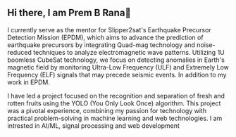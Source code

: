 ## Hi there, I am Prem B Rana👋
I currently serve as the mentor for Slipper2sat's Earthquake Precursor Detection Mission (EPDM), which aims to advance the prediction of earthquake precursors by integrating Quad-mag technology and noise-reduced techniques to analyze electromagnetic wave patterns. Utilizing 1U boomless CubeSat technology, we focus on detecting anomalies in Earth's magnetic field by monitoring Ultra-Low Frequency (ULF) and Extremely Low Frequency (ELF) signals that may precede seismic events. In addition to my work in EPDM.

I have led a project focused on the recognition and separation of fresh and rotten fruits using the YOLO (You Only Look Once) algorithm. This project was a pivotal experience, combining my passion for technology with practical problem-solving in machine learning and web technologies.
I am intrested in AI/ML, signal processing and web development
<!--
**PrmBRana/PrmBRana** is a ✨ _special_ ✨ repository because its `README.md` (this file) appears on your GitHub profile.

Here are some ideas to get you started:

- 🔭 I’m currently working on ...  
- 🌱 I’m currently learning ...
- 👯 I’m looking to collaborate on ...
- 🤔 I’m looking for help with ...
- 💬 Ask me about ...
- 📫 How to reach me: ...
- 😄 Pronouns: ...
- ⚡ Fun fact: ...
-->
